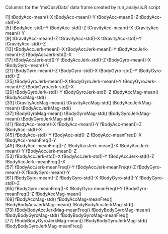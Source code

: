 Columns for the 'msObsvData' data frame created by run_analysis.R script

 [1] tBodyAcc-mean()-X               tBodyAcc-mean()-Y               tBodyAcc-mean()-Z               tBodyAcc-std()-X               
 [5] tBodyAcc-std()-Y                tBodyAcc-std()-Z                tGravityAcc-mean()-X            tGravityAcc-mean()-Y           
 [9] tGravityAcc-mean()-Z            tGravityAcc-std()-X             tGravityAcc-std()-Y             tGravityAcc-std()-Z            
[13] tBodyAccJerk-mean()-X           tBodyAccJerk-mean()-Y           tBodyAccJerk-mean()-Z           tBodyAccJerk-std()-X           
[17] tBodyAccJerk-std()-Y            tBodyAccJerk-std()-Z            tBodyGyro-mean()-X              tBodyGyro-mean()-Y             
[21] tBodyGyro-mean()-Z              tBodyGyro-std()-X               tBodyGyro-std()-Y               tBodyGyro-std()-Z              
[25] tBodyGyroJerk-mean()-X          tBodyGyroJerk-mean()-Y          tBodyGyroJerk-mean()-Z          tBodyGyroJerk-std()-X          
[29] tBodyGyroJerk-std()-Y           tBodyGyroJerk-std()-Z           tBodyAccMag-mean()              tBodyAccMag-std()              
[33] tGravityAccMag-mean()           tGravityAccMag-std()            tBodyAccJerkMag-mean()          tBodyAccJerkMag-std()          
[37] tBodyGyroMag-mean()             tBodyGyroMag-std()              tBodyGyroJerkMag-mean()         tBodyGyroJerkMag-std()         
[41] fBodyAcc-mean()-X               fBodyAcc-mean()-Y               fBodyAcc-mean()-Z               fBodyAcc-std()-X               
[45] fBodyAcc-std()-Y                fBodyAcc-std()-Z                fBodyAcc-meanFreq()-X           fBodyAcc-meanFreq()-Y          
[49] fBodyAcc-meanFreq()-Z           fBodyAccJerk-mean()-X           fBodyAccJerk-mean()-Y           fBodyAccJerk-mean()-Z          
[53] fBodyAccJerk-std()-X            fBodyAccJerk-std()-Y            fBodyAccJerk-std()-Z            fBodyAccJerk-meanFreq()-X      
[57] fBodyAccJerk-meanFreq()-Y       fBodyAccJerk-meanFreq()-Z       fBodyGyro-mean()-X              fBodyGyro-mean()-Y             
[61] fBodyGyro-mean()-Z              fBodyGyro-std()-X               fBodyGyro-std()-Y               fBodyGyro-std()-Z              
[65] fBodyGyro-meanFreq()-X          fBodyGyro-meanFreq()-Y          fBodyGyro-meanFreq()-Z          fBodyAccMag-mean()             
[69] fBodyAccMag-std()               fBodyAccMag-meanFreq()          fBodyBodyAccJerkMag-mean()      fBodyBodyAccJerkMag-std()      
[73] fBodyBodyAccJerkMag-meanFreq()  fBodyBodyGyroMag-mean()         fBodyBodyGyroMag-std()          fBodyBodyGyroMag-meanFreq()    
[77] fBodyBodyGyroJerkMag-mean()     fBodyBodyGyroJerkMag-std()      fBodyBodyGyroJerkMag-meanFreq()
